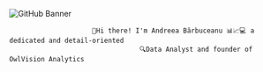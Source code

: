 
![GitHub Banner](https://github.com/user-attachments/assets/35885fa3-59e1-4384-b8fa-f022bf2c5e04)

                         👋Hi there! I'm Andreea Bărbuceanu 📊📈💻 a dedicated and detail-oriented 
                                     🔍Data Analyst and founder of OwlVision Analytics

